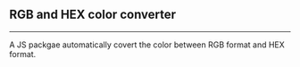 ## RGB and HEX color converter
---
A JS packgae automatically covert the color between RGB format and HEX format.
